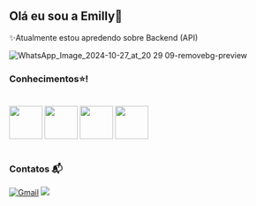 ## Olá eu sou a Emilly👋 
✨Atualmente estou apredendo sobre Backend (API)


![WhatsApp_Image_2024-10-27_at_20 29 09-removebg-preview](https://github.com/user-attachments/assets/12c9588c-37fe-4368-9e97-e22a91e926b8)


  ### Conhecimentos⭐!
<div style="display: inline_block"><br/>
  
  <img  height="60" windth="60" src="https://cdn.jsdelivr.net/gh/devicons/devicon/icons/html5/html5-original.svg" />
   <img height="60" windth="60" src="https://cdn.jsdelivr.net/gh/devicons/devicon@latest/icons/css3/css3-original.svg" />
  <img  height="60" windth="60" src="https://cdn3d.iconscout.com/3d/free/thumb/free-c-language-3d-icon-download-in-png-blend-fbx-gltf-file-formats--logo-mobile-developer-programming-pack-logos-icons-5453029.png?f=webp" /> 
  <img height= "60" windth="60" src="https://cdn.jsdelivr.net/gh/devicons/devicon@latest/icons/csharp/csharp-original.svg" />
  <br> <br> 

### Contatos 📬
[![Gmail](https://img.shields.io/badge/Gmail-D14836?style=for-the-badge&logo=gmail&logoColor=white)](mailto:eoliveiraa2007@gmail.com)
<a href= www.linkedin.com/in/eoliveiraa target="_blank"><img loading="lazy" src="https://img.shields.io/badge/-LinkedIn-%230077B5?style=for-the-badge&logo=linkedin&logoColor=white" target="_blank"></a> <br> <br>




</div>
